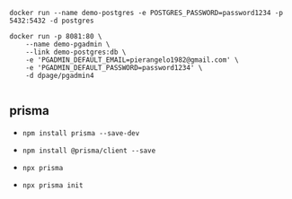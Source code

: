

```
docker run --name demo-postgres -e POSTGRES_PASSWORD=password1234 -p 5432:5432 -d postgres
```

```
docker run -p 8081:80 \
    --name demo-pgadmin \
    --link demo-postgres:db \
    -e 'PGADMIN_DEFAULT_EMAIL=pierangelo1982@gmail.com' \
    -e 'PGADMIN_DEFAULT_PASSWORD=password1234' \
    -d dpage/pgadmin4
    
```





## prisma

- `npm install prisma --save-dev`

- `npm install @prisma/client --save`

- `npx prisma`

- `npx prisma init`
